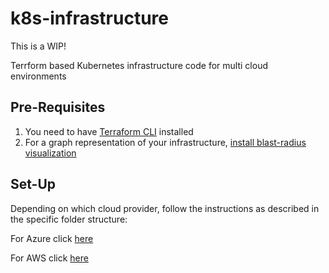 # k8s-infrastructure

This is a WIP!

Terrform based Kubernetes infrastructure code for multi cloud environments

## Pre-Requisites

1. You need to have [Terraform CLI](https://www.terraform.io/docs/commands/index.html) installed
2. For a graph representation of your infrastructure, [install blast-radius visualization](https://github.com/28mm/blast-radius)

## Set-Up

Depending on which cloud provider, follow the instructions as described in the specific folder structure:

For Azure click [here](https://github.com/joesan/k8s-infrastructure/tree/master/azure)

For AWS click [here]()
